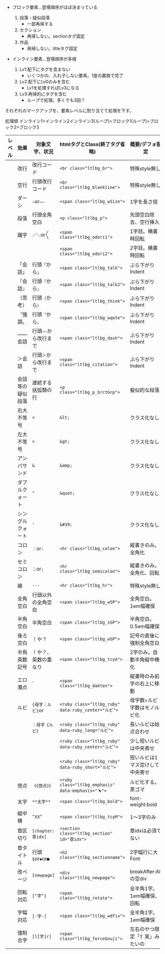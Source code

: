 - ブロック要素…登場順序がほぼ決まっている
    1.  段落・疑似段落
        - 一部再帰する
    2.  セクション
        - 再帰しない。sectionタグ固定
    3.  作品
        - 再帰しない。titleタグ固定

- インライン要素…登場順序が多様
    1. Lv1:配下にタグを含まない
       - いくつかの、入れ子しない要素。1度の置換で完了 
    2. Lv2:配下にLv0のみを含む
       - Lv1を処理すればLv3になる
    3. Lv3:再帰的にタグを含む
       - ループで処理。多くでも3回？

それぞれのマークアップを、要素レベルに割り当てて処理を下す。

処理順
インライン1>インライン2インライン3(ループ)>ブロック1(ループ)>ブロック2>ブロック3



| レベル    | 効果             | 対象文字、状況          | htmlタグとClass(終了タグ省略)                | 概要/デフォ設定
| --------- | ---------------- | ----------------------- | -------------------------------------------- | -----------------
|           | 改行             | 改行コード              | `<br class="ltlbg_br">`                      | 特殊style無し
|           | 空行             | 行頭改行コード          | `<br class="ltlbg_blankline">`               | 特殊style無し
|           | ダーシ           | `―`or`――`            | `<span class="ltlbg_wSize">`                 | 1字を長さ倍
|           | 段落             | 行頭全角空白            | `<p class="ltlbg_p">`                        | 先頭空白除去、空行挿入
|           | 踊字             | `／＼`or`〱`            | `<span class="ltlbg_odori1">`                | 1字目。横書時回転
|           |                  |                         | `<span class="ltlbg_odori2">`                | 2字目。横書時回転
|           | 「会話」         | 行頭`「`から`」`        | `<span class="ltlbg_talk">`                  | ぶら下がりIndent
|           | 『会話』         | 行頭`『`から`』`        | `<span class="ltlbg_talk2">`                 | ぶら下がりIndent
|           | （思考）         | 行頭`（`から`）`        | `<span class="ltlbg_think">`                 | ぶら下がりIndent
|           | 〝強調〟         | 行頭`〝`から`〟`        | `<span class="ltlbg_wqote">`                 | ぶら下がりIndent
|           | ――会話         | 行頭`――`から改行まで  | `<span class="ltlbg_dash">`                  | ぶら下がりIndent
|           | ＞会話           | 行頭`＞`から改行まで    | `<span class="ltlbg_citation">`              | ぶら下がりIndent
|           | 会話等の疑似段落 | 連続する括弧類の行      | `<p class="ltlbg_p_brctGrp">`                | 擬似的な段落
|           | 右大不等号       | `<`                     | `&lt;`                                       | クラス化なし
|           | 左大不等号       | `>`                     | `&gt;`                                       | クラス化なし
|           | アンパサンド     | `&`                     | `&amp;`                                      | クラス化なし
|           | ダブルクォート   | `"`                     | `&quot;`                                     | クラス化なし
|           | シングルクォート | `'`                     | `&#39;`                                      | クラス化なし
|           | コロン           | `：`or`:`               | `<hr class="ltlbg_colon">`                   | 縦書きのみ。全角化
|           | セミコロン       | `；`or`;`               | `<hr class="ltlbg_semicolon">`               | 縦書きのみ。全角化、回転
|           | 線               | `---`                   | `<hr class="ltlbg_hr">`                      | 特殊style無し
|           | 全角空白         | 行頭以外の全角空白      | `<span class="ltlbg_wSP">`                   | 全角空白。1em幅確保
|           | 半角空白         | 半角空白                | `<span class="ltlbg_sSP">`                   | 半角空白。0.5em幅確保
|           | 後ろ空白         | ！や？                  | `<span class="ltlbg_wSP">`                   | 記号の直後に強制全角空白
|           | 半角英数記号     | ！や？、英数の重なり    | `<span class="ltlbg_tcyA">`                  | 2字のみ。自動半角縦中横化
|           | エロ濁点         | `゛`                    | `<span class="ltlbg_dakten">`                | 縦書時のみ前字の右上に移動
|           | ルビ             | `{母字｜ルビ}`or        | `<ruby class="ltlbg_ruby" data-ruby_center="ルビ">`      | 母字数=ルビ字数はモノルビ化
|           |                  | `｜母字《ルビ》`        | `<ruby class="ltlbg_ruby" data-ruby_long="ルビ">`        | 長いルビは始点合わせ
|           |                  |                         | `<ruby class="ltlbg_ruby" data-ruby_center="ルビ">`      | 少し短いルビは中央寄せ
|           |                  |                         | `<ruby class="ltlbg_ruby" data-ruby_short="ルビ">`       | 短いルビは1マス空けして中央寄せ
|           | 傍点             | `《《傍点》》`          | `<ruby class="ltlbg_emphasis" data-emphasis="﹅">`       | ルビ化する。黒ゴマ
|           | 太字             | `**太字**`              | `<span class="ltlbg_bold">`                  | font-weight:bold
|           | 縦中横           | `^XX^`                  | `<span class="ltlbg_tcyM">`                  | 1〜3字のみ
|           | 章区切り         | `[chapter:章idx]`       | `<section class="ltlbg_section" id="章idx">` | 章idxは必須でない
|           | 章タイトル       | 行頭`§`or`◆`or`■`    | `<h2 class="ltlbg_sectionname">`             | 2字幅行に大Font
|           | 改ページ         | `[newpage]`             | `<div class="ltlbg_newpage">`                | breakAfter:Allの空div
|           | 回転対応         | `[^字^]`                | `<span class="ltlbg_rotate">`                | 全半角1字。1em幅確保、回転
|           | 字幅対応         | `[-字-]`                | `<span class="ltlbg_wdfix">`                 | 全半角1字。1em幅確保
|           | 強制合字         | `[l[字]r]`              | `<span class="ltlbg_forceGouji">`            | 左右のやつ限定「忄実」みたいの